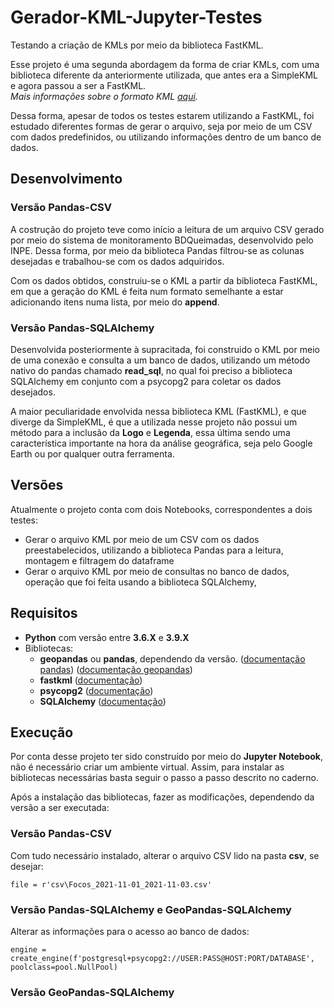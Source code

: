 # Gerador-KML-Jupyter-Testes

Testando a criação de KMLs por meio da biblioteca FastKML.

Esse projeto é uma segunda abordagem da forma de criar KMLs, com uma biblioteca diferente da anteriormente utilizada, que antes era a SimpleKML e agora passou a ser a FastKML. <br>
*Mais informações sobre o formato KML [aqui](https://developers.google.com/kml/documentation).*

Dessa forma, apesar de todos os testes estarem utilizando a FastKML, foi estudado diferentes formas de gerar o arquivo, seja por meio de um CSV com dados predefinidos, ou utilizando informações dentro de um banco de dados.

## Desenvolvimento

### Versão Pandas-CSV

A costrução do projeto teve como início a leitura de um arquivo CSV gerado por meio do sistema de monitoramento BDQueimadas, desenvolvido pelo INPE. Dessa forma, por meio da biblioteca Pandas filtrou-se as colunas desejadas e trabalhou-se com os dados adquiridos. <br>

Com os dados obtidos, construiu-se o KML a partir da biblioteca FastKML, em que a geração do KML é feita num formato semelhante a estar adicionando itens numa lista, por meio do **append**. <br>

### Versão Pandas-SQLAlchemy

Desenvolvida posteriormente à supracitada, foi construido o KML por meio de uma conexão e consulta a um banco de dados, utilizando um método nativo do pandas chamado **read_sql**, no qual foi preciso a biblioteca SQLAlchemy em conjunto com a psycopg2 para coletar os dados desejados. <br>

A maior peculiaridade envolvida nessa biblioteca KML (FastKML), e que diverge da SimpleKML, é que a utilizada nesse projeto não possui um método para a inclusão da **Logo** e **Legenda**, essa última sendo uma característica importante na hora da análise geográfica, seja pelo Google Earth ou por qualquer outra ferramenta.

## Versões

Atualmente o projeto conta com dois Notebooks, correspondentes a dois testes:

- Gerar o arquivo KML por meio de um CSV com os dados preestabelecidos, utilizando a biblioteca Pandas para a leitura, montagem e filtragem do dataframe
- Gerar o arquivo KML por meio de consultas no banco de dados, operação que foi feita usando a biblioteca SQLAlchemy, 

## Requisitos

- **Python** com versão entre **3.6.X** e **3.9.X**
- Bibliotecas: 
  - **geopandas** ou **pandas**, dependendo da versão. ([documentação pandas](https://pandas.pydata.org/docs/)) ([documentação geopandas](https://geopandas.org/en/stable/docs.html))
  - **fastkml** ([documentação](https://fastkml.readthedocs.io/en/latest/))
  - **psycopg2** ([documentação](https://www.psycopg.org/docs/))
  - **SQLAlchemy** ([documentação](https://docs.sqlalchemy.org/en/14/))

## Execução

Por conta desse projeto ter sido construído por meio do **Jupyter Notebook**, não é necessário criar um ambiente virtual. Assim, para instalar as bibliotecas necessárias basta seguir o passo a passo descrito no caderno.

Após a instalação das bibliotecas, fazer as modificações, dependendo da versão a ser executada:

### Versão Pandas-CSV
Com tudo necessário instalado, alterar o arquivo CSV lido na pasta **csv**, se desejar: <br>

    file = r'csv\Focos_2021-11-01_2021-11-03.csv'

### Versão Pandas-SQLAlchemy e GeoPandas-SQLAlchemy
Alterar as informações para o acesso ao banco de dados:

    engine = create_engine(f'postgresql+psycopg2://USER:PASS@HOST:PORT/DATABASE', poolclass=pool.NullPool)

### Versão GeoPandas-SQLAlchemy